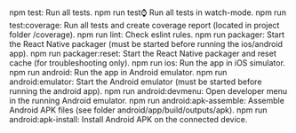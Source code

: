 npm test: Run all tests.
npm run test:watch: Run all tests in watch-mode.
npm run test:coverage: Run all tests and create coverage report (located in project folder /coverage).
npm run lint: Check eslint rules.
npm run packager: Start the React Native packager (must be started before running the ios/android app).
npm run packager:reset: Start the React Native packager and reset cache (for troubleshooting only).
npm run ios: Run the app in iOS simulator.
npm run android: Run the app in Android emulator.
npm run android:emulator: Start the Android emulator (must be started before running the android app).
npm run android:devmenu: Open developer menu in the running Android emulator.
npm run android:apk-assemble: Assemble Android APK files (see folder android/app/build/outputs/apk).
npm run android:apk-install: Install Android APK on the connected device.
